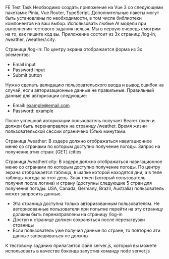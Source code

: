 FE Test Task
Необходимо создать приложение на Vue 3 со следующими пакетами: Pinia, Vue Router, TypeScript. Дополнительные пакеты могут быть установлены по необходимости, в том числе библиотеки компонентов на ваш выбор. Использовать любые AI модели при выполнении тестового задания нельзя. Мы в первую очередь смотрим на то, как пишите код вы.
Приложение состоит из 3х страниц: /log-in, /weather, /weather/:city.

Страница /log-in:
По центру экрана отображается форма из 3х элементов:
- Email input
- Password input
- Submit button

Нужно сделать валидацию пользовательского ввода и вывод ошибок на случай, если авторизационные данные не правильные.
Правильный данные для авторизации следующие:
- Email: example@email.com
- Password: example

После успешной авторизации пользователь получает Bearer токен и должен быть перенаправлен на страницу /weather.
Время жизни пользовательской сессии ограничено 15тью минутами.

Страница /weather:
В хэдере должно отображаться навигационное меню со странами по которым доступно получение погоды.
Запрос на получение этих стран: [GET] /cities

Страница /weather/:city:
В хэдере должно отображаться навигационное меню со странами по которым доступно получение погоды.
По центру экрана отображается таблица, в шапке которой находятся дни, а в теле таблицы погода за этот день.
Зная токен (который пользователь получил после логина) и страну (доступны следующие 5 стран для получения погоды: USA, Canada, Germany, Brazil, Australia) пользователь может запросить данные.
- Эта страница доступна только авторизованным пользователям. Не авторизованные пользователи при попытке перейти на эту страницу должны быть перенаправлены на страницу /log-in
- Доступ к странице должен сохраняться после перезагрузки страницы
- Если пользователь уже получил данные по стране, то повторно эти данные запрашиваться не должны

К тестовому заданию прилагается файл server.js, который вы можете использовать в качестве бэкенда запустив команду node server.js
